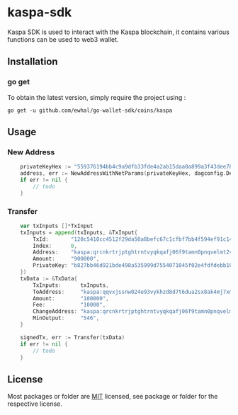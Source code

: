 # kaspa-sdk
Kaspa SDK is used to interact with the Kaspa blockchain, it contains various functions can be used to web3 wallet.

## Installation

### go get

To obtain the latest version, simply require the project using :

```shell
go get -u github.com/ewhal/go-wallet-sdk/coins/kaspa
```

## Usage
### New Address
```go
	privateKeyHex := "559376194bb4c9a9dfb33fde4a2ab15daa8a899a3f43dee787046f57d5f7b10a"
	address, err := NewAddressWithNetParams(privateKeyHex, dagconfig.DevnetParams)
	if err != nil {
		// todo
	}
```

###  Transfer 
```go
	var txInputs []*TxInput
	txInputs = append(txInputs, &TxInput{
		TxId:       "120c5410cc4512f29da50a8befc67c1cfbf7bb4f594ef91c14741150d8dadd24",
		Index:      0,
		Address:    "kaspa:qrcnkrtrjptghtrntvyqkqafj06f9tamn0pnqvelmt2vmz68yp4gqj5lnal2h",
		Amount:     "900000",
		PrivateKey: "b827bb46d921bde498a535999d7554071045f02e4fdfdebb10b08583f1c6afbe",
	})
	txData := &TxData{
		TxInputs:      txInputs,
		ToAddress:     "kaspa:qqvxjssnw024e93vykhzd8d7t6dua2sx8ak4mj7xm8s9370yevxcv0jgl2xfj", // 443642da97444e52af9eb35e3d32d6270f47d255854b63299b29f21c1ded4c7c
		Amount:        "100000",
		Fee:           "10000",
		ChangeAddress: "kaspa:qrcnkrtrjptghtrntvyqkqafj06f9tamn0pnqvelmt2vmz68yp4gqj5lnal2h",
		MinOutput:     "546",
	}

	signedTx, err := Transfer(txData)
	if err != nil {
		// todo
	}
```

## License
Most packages or folder are [MIT](<https://github.com/ewhal/go-wallet-sdk/blob/main/coins/kaspa/LICENSE>) licensed, see package or folder for the respective license.
